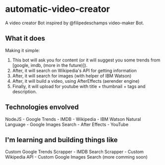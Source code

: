 # automatic-video-creator

A video creator Bot inspired by @filipedeschamps video-maker Bot.

## What it does

Making it simple:

1. This bot will ask you for content (or it will suggest you some trends from [google, imdb, (more in the future)]).
2. After, it will search on Wikipedia's API for getting information
3. After, it will search for images (with helper of IBM Watson)
4. After, it will build a video, using AfterEffects (aerender engine)
5. Finally, it will upload for youtube with title + thumbnail + tags and description.

## Technologies envolved

NodeJS - Google Trends - IMDB - Wikipedia - IBM Watson Natural Language - Google Images Search - After Effects - YouTube

## I'm learning and building things like

Custom Google Trends Scrapper - IMDB Search Scrapper - Custom Wikipedia API - Custom Google Images Search (more comming soon)